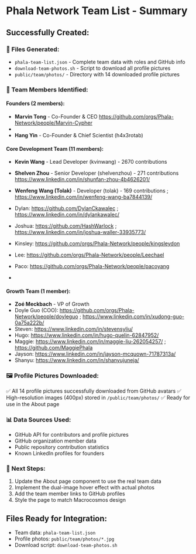 # Phala Network Team List - Summary

## Successfully Created:

### 📁 Files Generated:
- `phala-team-list.json` - Complete team data with roles and GitHub info
- `download-team-photos.sh` - Script to download all profile pictures
- `public/team/photos/` - Directory with 14 downloaded profile pictures

### 👥 Team Members Identified:

#### **Founders (2 members):**
- **Marvin Tong** - Co-Founder & CEO https://github.com/orgs/Phala-Network/people/Marvin-Cypher
- 
- **Hang Yin** - Co-Founder & Chief Scientist (h4x3rotab)

#### **Core Development Team (11 members):**
- **Kevin Wang** - Lead Developer (kvinwang) - 2670 contributions
- **Shelven Zhou** - Senior Developer (shelvenzhou) - 271 contributions https://www.linkedin.com/in/shunfan-zhou-4b4626201/
- **Wenfeng Wang (Tolak)** - Developer (tolak) - 169 contributions ; https://www.linkedin.com/in/wenfeng-wang-ba7844139/
- Dylan: https://github.com/DylanCkawalec ; https://www.linkedin.com/in/dylankawalec/
- Joshua: https://github.com/HashWarlock ; https://www.linkedin.com/in/joshua-waller-33935773/

- Kinsley: https://github.com/orgs/Phala-Network/people/kingsleydon
- Lee: https://github.com/orgs/Phala-Network/people/Leechael
- Paco: https://github.com/orgs/Phala-Network/people/pacoyang
- 




#### **Growth Team (1 member):**
- **Zoé Meckbach** - VP of Growth
- Doyle Guo (COO): https://github.com/orgs/Phala-Network/people/doyleguo ; https://www.linkedin.com/in/xudong-guo-0a75a222b/
- Steven: https://www.linkedin.com/in/stevensyliu/
- Hugo: https://www.linkedin.com/in/hugo-quelin-62847952/
- Maggie: https://www.linkedin.com/in/maggie-liu-262054257/ ; https://github.com/MaggiePhala
- Jayson: https://www.linkedin.com/in/jayson-mcquown-71787313a/
- Shanyu: https://www.linkedin.com/in/shanyujuneja/

### 🖼️ Profile Pictures Downloaded:
✅ All 14 profile pictures successfully downloaded from GitHub avatars
✅ High-resolution images (400px) stored in `/public/team/photos/`
✅ Ready for use in the About page


### 📊 Data Sources Used:
- GitHub API for contributors and profile pictures
- GitHub organization member data
- Public repository contribution statistics
- Known LinkedIn profiles for founders

### 🚀 Next Steps:
1. Update the About page component to use the real team data
2. Implement the dual-image hover effect with actual photos
3. Add the team member links to GitHub profiles
4. Style the page to match Macrocosmos design

## Files Ready for Integration:
- Team data: `phala-team-list.json`
- Profile photos: `public/team/photos/*.jpg`
- Download script: `download-team-photos.sh`